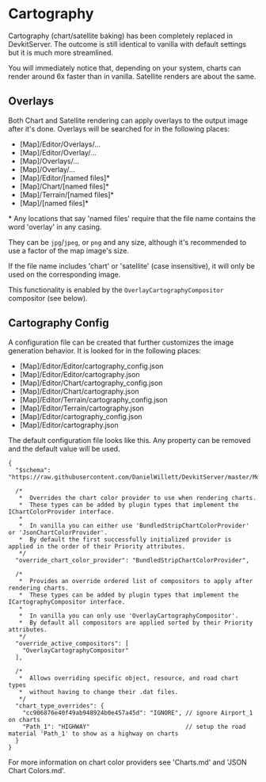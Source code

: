 ﻿# Cartography
Cartography (chart/satellite baking) has been completely replaced in DevkitServer.
The outcome is still identical to vanilla with default settings but it is much more streamlined.

You will immediately notice that, depending on your system, charts can render around 6x faster than in vanilla. Satellite renders are about the same.

## Overlays
Both Chart and Satellite rendering can apply overlays to the output image after it's done.
Overlays will be searched for in the following places:

* [Map]/Editor/Overlays/...
* [Map]/Editor/Overlay/...
* [Map]/Overlays/...
* [Map]/Overlay/...
* [Map]/Editor/[named files]\*
* [Map]/Chart/[named files]\*
* [Map]/Terrain/[named files]\*
* [Map]/[named files]\*

\* Any locations that say 'named files' require that the file name contains the word 'overlay' in any casing.

They can be `jpg`/`jpeg`, or `png` and any size, although it's recommended to use a factor of the map image's size.

If the file name includes 'chart' or 'satellite' (case insensitive), it will only be used on the corresponding image.

This functionality is enabled by the `OverlayCartographyCompositor` compositor (see below).

## Cartography Config
A configuration file can be created that further customizes the image generation behavior.
It is looked for in the following places:
* [Map]/Editor/Editor/cartography_config.json
* [Map]/Editor/Editor/cartography.json
* [Map]/Editor/Chart/cartography_config.json
* [Map]/Editor/Chart/cartography.json
* [Map]/Editor/Terrain/cartography_config.json
* [Map]/Editor/Terrain/cartography.json
* [Map]/Editor/cartography_config.json
* [Map]/Editor/cartography.json

The default configuration file looks like this. Any property can be removed and the default value will be used.
```jsonc
{
  "$schema": "https://raw.githubusercontent.com/DanielWillett/DevkitServer/master/Module/Schemas/cartography_config_schema.json",

  /*
   *  Overrides the chart color provider to use when rendering charts.
   *  These types can be added by plugin types that implement the IChartColorProvider interface.
   *
   *  In vanilla you can either use 'BundledStripChartColorProvider' or 'JsonChartColorProvider'.
   *  By default the first successfully initialized provider is applied in the order of their Priority attributes.
   */
  "override_chart_color_provider": "BundledStripChartColorProvider",

  /*
   *  Provides an override ordered list of compositors to apply after rendering charts.
   *  These types can be added by plugin types that implement the ICartographyCompositor interface.
   *
   *  In vanilla you can only use 'OverlayCartographyCompositor'.
   *  By default all compositors are applied sorted by their Priority attributes.
   */
  "override_active_compositors": [
    "OverlayCartographyCompositor"
  ],

  /*
   *  Allows overriding specific object, resource, and road chart types
   *  without having to change their .dat files.
   */
  "chart_type_overrides": { 
    "cc906876e40f49ab948924b0e457a45d": "IGNORE", // ignore Airport_1 on charts
    "Path_1": "HIGHWAY"                           // setup the road material 'Path_1' to show as a highway on charts
  }
}
```

For more information on chart color providers see 'Charts.md' and 'JSON Chart Colors.md'.
